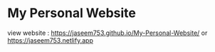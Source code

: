 # My Personal Website  

view website : https://jaseem753.github.io/My-Personal-Website/  or   https://jaseem753.netlify.app
